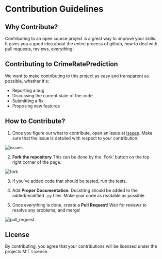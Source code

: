 # Contribution Guidelines


## Why Contribute?
Contributing to an open source project is a great way to improve your skills. It gives you a good idea about the entire process of github, how to deal with pull requests, reviews, everything! 

## Contributing to CrimeRatePrediction
We want to make contributing to this project as easy and transparent as possible, whether it's:

- Reporting a bug
- Discussing the current state of the code
- Submitting a fix
- Proposing new features

## How to Contribute?
1. Once you figure out what to contribute, open an issue at <a href = "https://github.com/Ananya-Jha-code/CrimeRatePrediction/issues">Issues</a>. Make sure that the issue is detailed with respect to your contribution.

![issues](https://user-images.githubusercontent.com/72086636/156863211-90d5a38a-62e9-41d2-8677-76299971afa4.png)


2. **Fork the repository** This can be done by the 'Fork' button on the top right corner of the page.

![fork](https://user-images.githubusercontent.com/72086636/156863348-b15cfd58-a9cf-4bdb-a1e3-c82cc2d20645.png)


3. If you've added code that should be tested, run the tests.

4. Add **Proper Documentation**. Docstring should be added to the added/modified `.py` files. Make your code as readable as possible.

5. Once everything is done, create a **Pull Request**! Wait for reviews to resolve any problems, and merge!

![pull_request](https://user-images.githubusercontent.com/66861243/134218526-bb964bb4-0b13-41d5-943d-74a7a25b5462.jpeg)

## License
By contributing, you agree that your contributions will be licensed under the projects MIT License.

